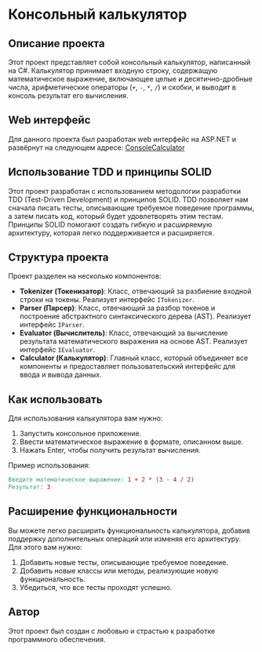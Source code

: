 # Консольный калькулятор

## Описание проекта

Этот проект представляет собой консольный калькулятор, написанный на C#. Калькулятор принимает входную строку, содержащую математическое выражение, включающее целые и десятично-дробные числа, арифметические операторы (`+`, `-`, `*`, `/`) и скобки, и выводит в консоль результат его вычисления.

## Web интерфейс

Для данного проекта был разработан web интерфейс на ASP.NET и развёрнут на следующем адресе: [ConsoleCalculator](https://consolecalculatorweb.argoose.keenetic.link/)

## Использование TDD и принципы SOLID

Этот проект разработан с использованием методологии разработки TDD (Test-Driven Development) и принципов SOLID. TDD позволяет нам сначала писать тесты, описывающие требуемое поведение программы, а затем писать код, который будет удовлетворять этим тестам. Принципы SOLID помогают создать гибкую и расширяемую архитектуру, которая легко поддерживается и расширяется.

## Структура проекта

Проект разделен на несколько компонентов:

- **Tokenizer (Токенизатор)**: Класс, отвечающий за разбиение входной строки на токены. Реализует интерфейс `ITokenizer`.
- **Parser (Парсер)**: Класс, отвечающий за разбор токенов и построение абстрактного синтаксического дерева (AST). Реализует интерфейс `IParser`.
- **Evaluator (Вычислитель)**: Класс, отвечающий за вычисление результата математического выражения на основе AST. Реализует интерфейс `IEvaluator`.
- **Calculator (Калькулятор)**: Главный класс, который объединяет все компоненты и предоставляет пользовательский интерфейс для ввода и вывода данных.

## Как использовать

Для использования калькулятора вам нужно:

1. Запустить консольное приложение.
2. Ввести математическое выражение в формате, описанном выше.
3. Нажать Enter, чтобы получить результат вычисления.

Пример использования:

```makefile
Введите математическое выражение: 1 + 2 * (3 - 4 / 2)
Результат: 3
```

## Расширение функциональности

Вы можете легко расширить функциональность калькулятора, добавив поддержку дополнительных операций или изменяя его архитектуру. Для этого вам нужно:

1. Добавить новые тесты, описывающие требуемое поведение.
2. Добавить новые классы или методы, реализующие новую функциональность.
3. Убедиться, что все тесты проходят успешно.

## Автор

Этот проект был создан с любовью и страстью к разработке программного обеспечения.
